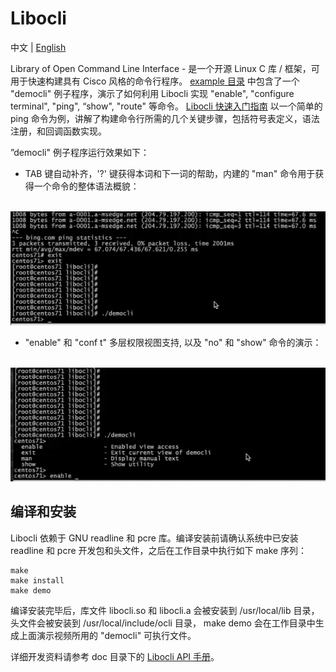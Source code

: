 # Libocli
中文 | [English](README.md)

Library of Open Command Line Interface - 是一个开源 Linux C 库 / 框架，可用于快速构建具有 Cisco 风格的命令行程序。
[example 目录](example) 中包含了一个 "democli" 例子程序，演示了如何利用 Libocli 实现 "enable", "configure terminal", "ping", “show", "route" 等命令。
[Libocli 快速入门指南](doc/Quick%20Start%20Guide.zh_CN.md) 以一个简单的 ping 命令为例，讲解了构建命令行所需的几个关键步骤，包括符号表定义，语法注册，和回调函数实现。

”democli" 例子程序运行效果如下：
- TAB 键自动补齐，'?' 键获得本词和下一词的帮助，内建的 "man" 命令用于获得一个命令的整体语法概貌：
>
&nbsp;&nbsp;&nbsp;&nbsp;&nbsp;&nbsp;&nbsp;&nbsp;![image](https://github.com/diggerwoo/blobs/blob/main/img/democli1.gif)

- "enable" 和 "conf t" 多层权限视图支持, 以及 "no" 和 "show" 命令的演示：
>
&nbsp;&nbsp;&nbsp;&nbsp;&nbsp;&nbsp;&nbsp;&nbsp;![image](https://github.com/diggerwoo/blobs/blob/main/img/democli2.gif)

## 编译和安装
Libocli 依赖于 GNU readline 和 pcre 库。编译安装前请确认系统中已安装 readline 和 pcre 开发包和头文件，之后在工作目录中执行如下 make 序列：
```
make
make install
make demo
```
编译安装完毕后，库文件 libocli.so 和 libocli.a 会被安装到 /usr/local/lib 目录，头文件会被安装到 /usr/local/include/ocli 目录，
make demo 会在工作目录中生成上面演示视频所用的 "democli" 可执行文件。

详细开发资料请参考 doc 目录下的 [Libocli API 手册](doc/README.zh_CN.md)。
